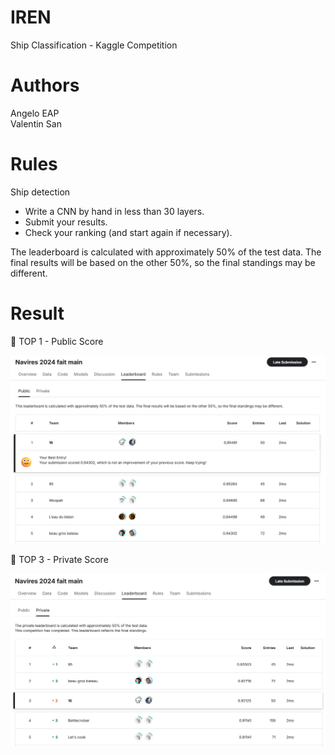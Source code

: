 # IREN
Ship Classification - Kaggle Competition

# Authors

Angelo EAP\
Valentin San

# Rules

Ship detection

- Write a CNN by hand in less than 30 layers.
- Submit your results.
- Check your ranking (and start again if necessary).

The leaderboard is calculated with approximately 50% of the test data. 
The final results will be based on the other 50%, so the final standings may be different.

# Result

:1st_place_medal: TOP 1 - Public Score

![](./assets/public_score.png)

:3rd_place_medal: TOP 3 - Private Score

![](./assets/private_score.png)
